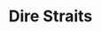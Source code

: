 ---
title: "Dire Straits"
summary: "British rock band formed in 1977 by Mark Knopfler, David Knopfler, John Illsley and Pick Withers. The group first split up in 1988 but reformed in 1991 and then disbanded again in 1995. Full-time band members: – lead guitar, lead vocals – bass guitar, backing vocals – keyboards – synthesizer, backing vocals – rhythm guitar, keyboards, backing vocals – drums, percussion – drums – rhythm guitar – rhythm guitar, backing vocals Touring/session members: – percussion – saxophone – keyboards – saxophone – drums, percussion – guitar – pedal steel guitar – percussion"
image: "dire-straits.jpg"
apple_music_artist_url: "https://music.apple.com/gb/artist/dire-straits/648427"
---